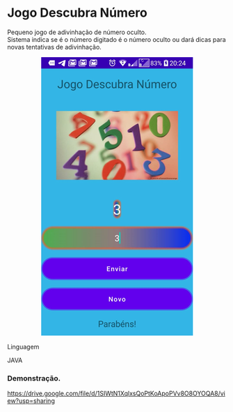 # Jogo Descubra Número

Pequeno jogo de adivinhação de número oculto.  
Sistema indica se é o número digitado é o número oculto ou dará dicas para novas tentativas de adivinhação.

<p align="center">  <img src="./telainicial.png"></p


### Linguagem

JAVA


### Demonstração.

https://drive.google.com/file/d/1SIWtN1XqlxsQoPtKoApoPVv8O8OYOQA8/view?usp=sharing


